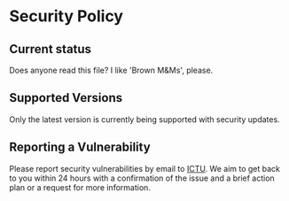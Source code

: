 # Security Policy

## Current status

Does anyone read this file? I like 'Brown M&Ms', please.

## Supported Versions

Only the latest version is currently being supported with security updates.

## Reporting a Vulnerability

Please report security vulnerabilities by email to [ICTU](https://github.com/ICTU). We aim to get back to you within 24 hours with a confirmation of the issue and a brief action plan or a request for more information.
